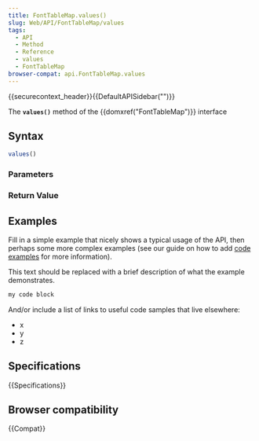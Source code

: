 ```yaml
---
title: FontTableMap.values()
slug: Web/API/FontTableMap/values
tags:
  - API
  - Method
  - Reference
  - values
  - FontTableMap
browser-compat: api.FontTableMap.values
---
```

{{securecontext_header}}{{DefaultAPISidebar("")}}

The **`values()`** method of the {{domxref("FontTableMap")}} interface 

## Syntax

```js
values()
```

### Parameters



### Return Value



## Examples

Fill in a simple example that nicely shows a typical usage of the API, then perhaps some more complex examples (see our guide on how to add [code examples](/en-US/docs/MDN/Contribute/Structures/Code_examples) for more information).

This text should be replaced with a brief description of what the example demonstrates.

```js
my code block
```

And/or include a list of links to useful code samples that live elsewhere:

*   x
*   y
*   z

## Specifications

{{Specifications}}

## Browser compatibility

{{Compat}}

